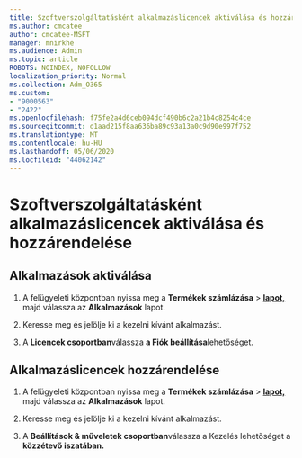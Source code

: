 ```yaml
---
title: Szoftverszolgáltatásként alkalmazáslicencek aktiválása és hozzárendelése
ms.author: cmcatee
author: cmcatee-MSFT
manager: mnirkhe
ms.audience: Admin
ms.topic: article
ROBOTS: NOINDEX, NOFOLLOW
localization_priority: Normal
ms.collection: Adm_O365
ms.custom:
- "9000563"
- "2422"
ms.openlocfilehash: f75fe2a4d6ceb094dcf490b6c2a21b4c8254c4ce
ms.sourcegitcommit: d1aad215f8aa636ba89c93a13a0c9d90e997f752
ms.translationtype: MT
ms.contentlocale: hu-HU
ms.lasthandoff: 05/06/2020
ms.locfileid: "44062142"
---
```

# <a name="activate-and-assign-software-as-a-service-app-licenses"></a>Szoftverszolgáltatásként alkalmazáslicencek aktiválása és hozzárendelése 

## <a name="to-activate-apps"></a>Alkalmazások aktiválása

1. A felügyeleti központban nyissa meg a **Termékek számlázása** > **[lapot,](https://go.microsoft.com/fwlink/p/?linkid=842054)** majd válassza az **Alkalmazások** lapot.

2. Keresse meg és jelölje ki a kezelni kívánt alkalmazást.

3. A **Licencek csoportban**válassza **a Fiók beállítása**lehetőséget.  

## <a name="to-assign-app-licenses"></a>Alkalmazáslicencek hozzárendelése

1. A felügyeleti központban nyissa meg a **Termékek számlázása** > **[lapot,](https://go.microsoft.com/fwlink/p/?linkid=842054)** majd válassza az **Alkalmazások** lapot.

2. Keresse meg és jelölje ki a kezelni kívánt alkalmazást.  

3. A **Beállítások & műveletek csoportban**válassza a Kezelés lehetőséget a **közzétevő iszatában.**